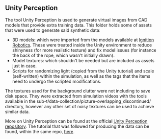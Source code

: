 ## Unity Perception 
The tool Unity Perception is used to generate virtual images from CAD models that provide extra training data. This folder holds some of assets that were used to generate said synthetic data:

- 3D models: which were imported from the models available at [Ignition Robotics](https://app.ignitionrobotics.org/). These were treated inside the Unity environment to reduce shinyness (for more realistic texture) and fix model issues (for instance the back of the rope, which wasn't initially drawn).
- Model textures: which shouldn't be needed but are included as assets just in case.
- Scripts for randomizing light (copied from the Unity tutorial) and scale (self-written) within the simulation, as well as the tags that the items need to undergo the scripted modifications.

The textures used for the background clutter were not including to save disk space. They were extracted from simulation videos with the tools available in the sub-t/data-collection/picture-overlapping_discontinued/ directory, however any other set of noisy textures can be used to achieve similar data.

More on Unity Perception can be found at the official [Unity Perception repository](https://github.com/Unity-Technologies/com.unity.perception/). The tutorial that was followed for producing the data can be found, within the same repo, [here](https://github.com/Unity-Technologies/com.unity.perception/blob/master/com.unity.perception/Documentation~/Tutorial/Phase1.md).
